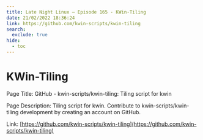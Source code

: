 ```yaml
---
title: Late Night Linux – Episode 165 - KWin-Tiling
date: 21/02/2022 18:36:24
link: https://github.com/kwin-scripts/kwin-tiling
search:
  exclude: true
hide:
  - toc
---
```


# KWin-Tiling

Page Title: GitHub - kwin-scripts/kwin-tiling: Tiling script for kwin

Page Description: Tiling script for kwin. Contribute to kwin-scripts/kwin-tiling development by creating an account on GitHub. 

Link: [https://github.com/kwin-scripts/kwin-tiling](https://github.com/kwin-scripts/kwin-tiling)